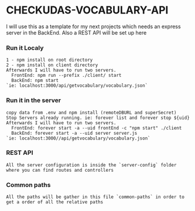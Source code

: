# CHECKUDAS-VOCABULARY-API

  I will use this as a template for my next projects which needs an express server in the BackEnd.
  Also a REST API will be set up here

  ### Run it Localy
    1 - npm install on root directory
    2 - npm install on client directory
    Afterwards I will have to run two servers.
      FrontEnd: npm run --prefix ./client/ start
      BackEnd: npm start
    `ie: localhost:3000/api/getvocabulary/vocabulary.json`

  ### Run it in the server
    copy data from .env and npm install (remoteDBURL and superSecret)
    Stop Servers already running. ie: forever list and forever stop ${uid}
    Afterwards I will have to run two servers.
      FrontEnd: forever start -a --uid frontEnd -c "npm start" ./client
      BackEnd: forever start -a --uid server server.js
    `ie: localhost:3000//api/getvocabulary/vocabulary.json`

  ### REST API
    All the server configuration is inside the `server-config` folder where you can find routes and controllers

  ### Common paths
    All the paths will be gather in this file `common-paths` in order to get a order of all the relative paths

